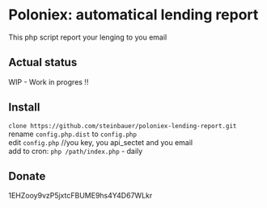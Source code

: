 # Poloniex: automatical lending report
This php script report your lenging to you email   

## Actual status
WIP - Work in progres !!   

## Install
`clone https://github.com/steinbauer/poloniex-lending-report.git`   
rename `config.php.dist` to `config.php`   
edit `config.php` //you key, you api_sectet and you email   
add to cron: `php /path/index.php` - daily   


## Donate
1EHZooy9vzP5jxtcFBUME9hs4Y4D67WLkr   

